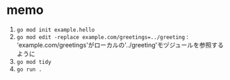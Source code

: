 # memo

1. `go mod init example.hello`
2. `go mod edit -replace example.com/greetings=../greeting` : 'example.com/greetings'がローカルの'../greeting'モヅジュールを参照するように
3. `go mod tidy`
4. `go run .`
